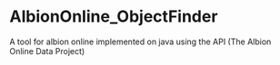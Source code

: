 # AlbionOnline_ObjectFinder
A tool for albion online implemented on java using the API (The Albion Online Data Project)

